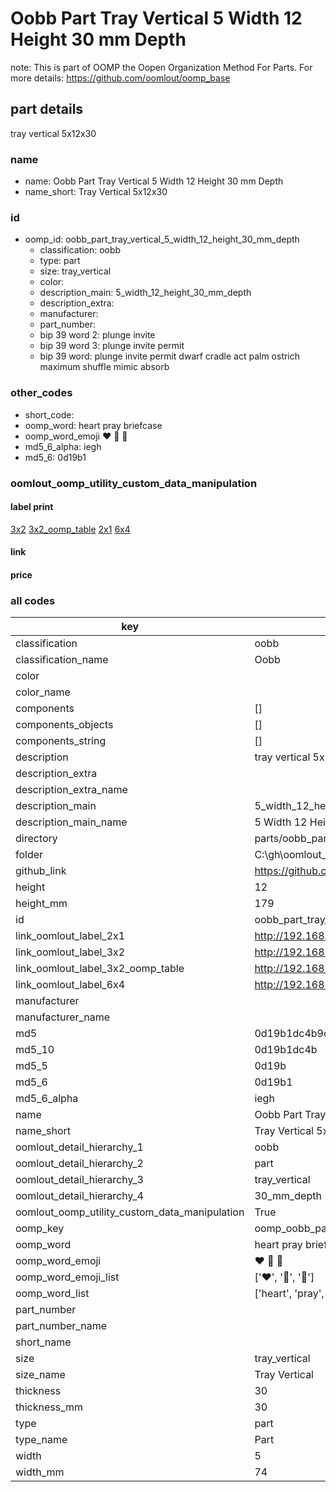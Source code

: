 # Oobb Part Tray Vertical 5 Width 12 Height 30 mm Depth  

note: This is part of OOMP the Oopen Organization Method For Parts. For more details: https://github.com/oomlout/oomp_base

##  part details
  



tray vertical 5x12x30



### name
* name: Oobb Part Tray Vertical 5 Width 12 Height 30 mm Depth
* name_short: Tray Vertical 5x12x30 
### id
* oomp_id: oobb_part_tray_vertical_5_width_12_height_30_mm_depth
  * classification: oobb
  * type: part
  * size: tray_vertical
  * color: 
  * description_main: 5_width_12_height_30_mm_depth
  * description_extra: 
  * manufacturer: 
  * part_number: 
  * bip 39 word 2: plunge invite
  * bip 39 word 3: plunge invite permit
  * bip 39 word: plunge invite permit dwarf cradle act palm ostrich maximum shuffle mimic absorb

### other_codes
* short_code: 
* oomp_word: heart pray briefcase
* oomp_word_emoji :heart: :pray: :briefcase:
* md5_6_alpha: iegh
* md5_6: 0d19b1






### oomlout_oomp_utility_custom_data_manipulation
#### label print
[3x2](http://192.168.1.245:1112/?label=oomp%20iegh)
[3x2_oomp_table](http://192.168.1.108:1112/?label=oomp%20iegh)
[2x1](http://192.168.1.242:1112/?label=oomp%20iegh)
[6x4](http://192.168.1.55:1112/?label=oomp%20iegh)    

#### link

                              

#### price







### all codes 
| key | value |  
| --- | --- |  
| classification | oobb |  
| classification_name | Oobb |  
| color |  |  
| color_name |  |  
| components | [] |  
| components_objects | [] |  
| components_string | [] |  
| description | tray vertical 5x12x30 |  
| description_extra |  |  
| description_extra_name |  |  
| description_main | 5_width_12_height_30_mm_depth |  
| description_main_name | 5 Width 12 Height 30 mm Depth |  
| directory | parts/oobb_part_tray_vertical_5_width_12_height_30_mm_depth |  
| folder | C:\gh\oomlout_oobb_version_4_generated_parts\parts\oobb_part_tray_vertical_5_width_12_height_30_mm_depth |  
| github_link | https://github.com/oomlout/oomlout_oomp_part_src/tree/main/parts/oobb_part_tray_vertical_5_width_12_height_30_mm_depth |  
| height | 12 |  
| height_mm | 179 |  
| id | oobb_part_tray_vertical_5_width_12_height_30_mm_depth |  
| link_oomlout_label_2x1 | http://192.168.1.242:1112/?label=oomp%20iegh |  
| link_oomlout_label_3x2 | http://192.168.1.245:1112/?label=oomp%20iegh |  
| link_oomlout_label_3x2_oomp_table | http://192.168.1.108:1112/?label=oomp%20iegh |  
| link_oomlout_label_6x4 | http://192.168.1.55:1112/?label=oomp%20iegh |  
| manufacturer |  |  
| manufacturer_name |  |  
| md5 | 0d19b1dc4b9cf3e80998f44b465d8537 |  
| md5_10 | 0d19b1dc4b |  
| md5_5 | 0d19b |  
| md5_6 | 0d19b1 |  
| md5_6_alpha | iegh |  
| name | Oobb Part Tray Vertical 5 Width 12 Height 30 mm Depth |  
| name_short | Tray Vertical 5x12x30  |  
| oomlout_detail_hierarchy_1 | oobb |  
| oomlout_detail_hierarchy_2 | part |  
| oomlout_detail_hierarchy_3 | tray_vertical |  
| oomlout_detail_hierarchy_4 | 30_mm_depth |  
| oomlout_oomp_utility_custom_data_manipulation | True |  
| oomp_key | oomp_oobb_part_tray_vertical_5_width_12_height_30_mm_depth |  
| oomp_word | heart pray briefcase |  
| oomp_word_emoji | :heart: :pray: :briefcase: |  
| oomp_word_emoji_list | [':heart:', ':pray:', ':briefcase:'] |  
| oomp_word_list | ['heart', 'pray', 'briefcase'] |  
| part_number |  |  
| part_number_name |  |  
| short_name |  |  
| size | tray_vertical |  
| size_name | Tray Vertical |  
| thickness | 30 |  
| thickness_mm | 30 |  
| type | part |  
| type_name | Part |  
| width | 5 |  
| width_mm | 74 |  
